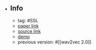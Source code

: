 - ## Info
	- tag: #SSL
	- [paper link]()
	- [source link]()
	- [demo]()
	- previous version: #[[wav2vec 2.0]]